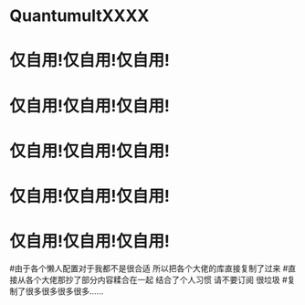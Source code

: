 # QuantumultXXXX
# 仅自用!仅自用!仅自用!
# 仅自用!仅自用!仅自用!
# 仅自用!仅自用!仅自用!
# 仅自用!仅自用!仅自用!
# 仅自用!仅自用!仅自用!
#由于各个懒人配置对于我都不是很合适 所以把各个大佬的库直接复制了过来 
#直接从各个大佬那抄了部分内容糅合在一起 结合了个人习惯 请不要订阅 很垃圾
#复制了很多很多很多很多......
